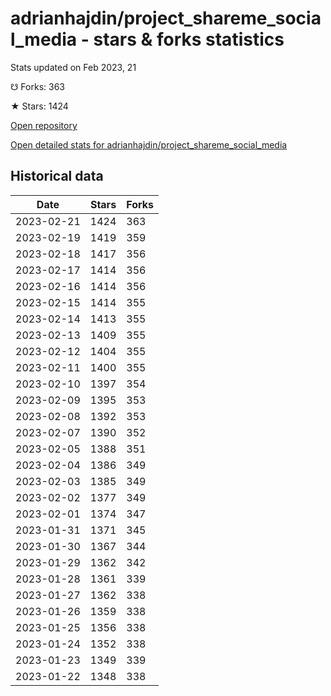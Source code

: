 # adrianhajdin/project_shareme_social_media - stars & forks statistics

Stats updated on Feb 2023, 21

☋ Forks: 363

★ Stars: 1424

[Open repository](https://github.com/adrianhajdin/project_shareme_social_media)

[Open detailed stats for adrianhajdin/project_shareme_social_media](https://reviewgithub.com/rep/adrianhajdin/project_shareme_social_media)

## Historical data
| Date | Stars | Forks |
|------|-------|-------|
| 2023-02-21 | 1424 | 363 | 
| 2023-02-19 | 1419 | 359 | 
| 2023-02-18 | 1417 | 356 | 
| 2023-02-17 | 1414 | 356 | 
| 2023-02-16 | 1414 | 356 | 
| 2023-02-15 | 1414 | 355 | 
| 2023-02-14 | 1413 | 355 | 
| 2023-02-13 | 1409 | 355 | 
| 2023-02-12 | 1404 | 355 | 
| 2023-02-11 | 1400 | 355 | 
| 2023-02-10 | 1397 | 354 | 
| 2023-02-09 | 1395 | 353 | 
| 2023-02-08 | 1392 | 353 | 
| 2023-02-07 | 1390 | 352 | 
| 2023-02-05 | 1388 | 351 | 
| 2023-02-04 | 1386 | 349 | 
| 2023-02-03 | 1385 | 349 | 
| 2023-02-02 | 1377 | 349 | 
| 2023-02-01 | 1374 | 347 | 
| 2023-01-31 | 1371 | 345 | 
| 2023-01-30 | 1367 | 344 | 
| 2023-01-29 | 1362 | 342 | 
| 2023-01-28 | 1361 | 339 | 
| 2023-01-27 | 1362 | 338 | 
| 2023-01-26 | 1359 | 338 | 
| 2023-01-25 | 1356 | 338 | 
| 2023-01-24 | 1352 | 338 | 
| 2023-01-23 | 1349 | 339 | 
| 2023-01-22 | 1348 | 338 | 

